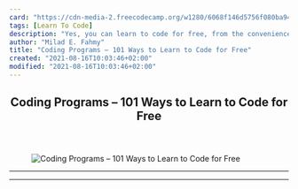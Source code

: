 ```yaml
---
card: "https://cdn-media-2.freecodecamp.org/w1280/6068f146d5756f080ba9402d.jpg"
tags: [Learn To Code]
description: "Yes, you can learn to code for free, from the convenience of "
author: "Milad E. Fahmy"
title: "Coding Programs – 101 Ways to Learn to Code for Free"
created: "2021-08-16T10:03:46+02:00"
modified: "2021-08-16T10:03:46+02:00"
---
```

<div class="site-wrapper">
<main id="site-main" class="site-main outer">
<div class="inner">
<article class="post-full post tag-learn-to-code tag-self-improvement tag-computer-science tag-web-development tag-freecodecamp tag-freecodecamp-curriculum ">
<header class="post-full-header">
<h1 class="post-full-title">Coding Programs – 101 Ways to Learn to Code for Free</h1>
</header>
<figure class="post-full-image">
<picture>
<source media="(max-width: 700px)" sizes="1px" srcset="data:image/gif;base64,R0lGODlhAQABAIAAAAAAAP///yH5BAEAAAAALAAAAAABAAEAAAIBRAA7 1w">
<source media="(min-width: 701px)" sizes="(max-width: 800px) 400px,
(max-width: 1170px) 700px,
1400px" srcset="https://cdn-media-2.freecodecamp.org/w1280/6068f146d5756f080ba9402d.jpg 300w,
https://cdn-media-2.freecodecamp.org/w1280/6068f146d5756f080ba9402d.jpg 600w,
https://cdn-media-2.freecodecamp.org/w1280/6068f146d5756f080ba9402d.jpg 1000w,
https://cdn-media-2.freecodecamp.org/w1280/6068f146d5756f080ba9402d.jpg 2000w">
<img onerror="this.style.display='none'" src="https://cdn-media-2.freecodecamp.org/w1280/6068f146d5756f080ba9402d.jpg" alt="Coding Programs – 101 Ways to Learn to Code for Free">
</picture>
</figure>
<section class="post-full-content">
<div class="post-content">
</div>
<hr>
<hr>
</section>
</article>
</div>
</main>
</div>
<!-- Google Tag Manager (noscript) -->
<!-- End Google Tag Manager (noscript) -->
